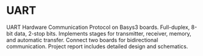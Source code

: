 # UART
UART Hardware Communication Protocol on Basys3 boards. Full-duplex, 8-bit data, 2-stop bits. Implements stages for transmitter, receiver, memory, and automatic transfer. Connect two boards for bidirectional communication. Project report includes detailed design and schematics.
